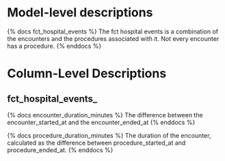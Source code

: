 # Model-level descriptions
{% docs fct_hospital_events %}
The fct hospital events is a combination of the encounters and
the procedures associated with it. Not every encounter has a procedure.
{% enddocs %}

# Column-Level Descriptions

## fct_hospital_events_

{% docs encounter_duration_minutes %}
The difference between the encounter_started_at and the encounter_ended_at
{% enddocs %}

{% docs procedure_duration_minutes %}
The duration of the encounter, calculated as the difference between procedure_started_at and procedure_ended_at.
{% enddocs %}
